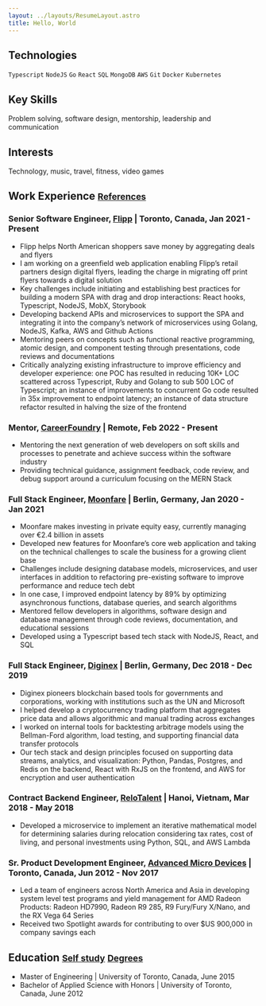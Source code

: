 ```yaml
---
layout: ../layouts/ResumeLayout.astro
title: Hello, World
---
```


## Technologies

`Typescript` `NodeJS` `Go` `React` `SQL` `MongoDB` `AWS` `Git` `Docker` `Kubernetes`

## Key Skills

Problem solving, software design, mentorship, leadership and communication

## Interests

Technology, music, travel, fitness, video games

## Work Experience <small>[References](https://drive.google.com/open?id=15agbvNipo2pTSTO-WwNx_R2ukPlOu_yN)</small>

### Senior Software Engineer, [Flipp](https://flipp.com/home) | Toronto, Canada, Jan 2021 - Present

- Flipp helps North American shoppers save money by aggregating deals and flyers
- I am working on a greenfield web application enabling Flipp’s retail partners design digital flyers, leading the charge in migrating off print flyers towards a digital solution
- Key challenges include initiating and establishing best practices for building a modern SPA with drag and drop interactions: React hooks, Typescript, NodeJS, MobX, Storybook
- Developing backend APIs and microservices to support the SPA and integrating it into the company’s network of microservices using Golang, NodeJS, Kafka, AWS and Github Actions
- Mentoring peers on concepts such as functional reactive programming, atomic design, and component testing through presentations, code reviews and documentations
- Critically analyzing existing infrastructure to improve efficiency and developer experience: one POC has resulted in reducing 10K+ LOC scattered across Typescript, Ruby and Golang to sub 500 LOC of Typescript; an instance of improvements to concurrent Go code resulted in 35x improvement to endpoint latency; an instance of data structure refactor resulted in halving the size of the frontend

### Mentor, [CareerFoundry](https://careerfoundry.com/) | Remote, Feb 2022 - Present

- Mentoring the next generation of web developers on soft skills and processes to penetrate and achieve success within the software industry
- Providing technical guidance, assignment feedback, code review, and debug support around a curriculum focusing on the MERN Stack

### Full Stack Engineer, [Moonfare](https://www.moonfare.com/) | Berlin, Germany, Jan 2020 - Jan 2021

- Moonfare makes investing in private equity easy, currently managing over €2.4 billion in assets
- Developed new features for Moonfare’s core web application and taking on the technical challenges to scale the business for a growing client base
- Challenges include designing database models, microservices, and user interfaces in addition to refactoring pre-existing software to improve performance and reduce tech debt
- In one case, I improved endpoint latency by 89% by optimizing asynchronous functions, database queries, and search algorithms
- Mentored fellow developers in algorithms, software design and database management through code reviews, documentation, and educational sessions
- Developed using a Typescript based tech stack with NodeJS, React, and SQL

### Full Stack Engineer, [Diginex](https://www.diginex.com/) | Berlin, Germany, Dec 2018 - Dec 2019

- Diginex pioneers blockchain based tools for governments and corporations, working with institutions such as the UN and Microsoft
- I helped develop a cryptocurrency trading platform that aggregates price data and allows algorithmic and manual trading across exchanges
- I worked on internal tools for backtesting arbitrage models using the Bellman-Ford algorithm, load testing, and supporting financial data transfer protocols
- Our tech stack and design principles focused on supporting data streams, analytics, and visualization: Python, Pandas, Postgres, and Redis on the backend, React with RxJS on the frontend, and AWS for encryption and user authentication

### Contract Backend Engineer, [ReloTalent](https://relotalent.com) | Hanoi, Vietnam, Mar 2018 - May 2018

- Developed a microservice to implement an iterative mathematical model for determining salaries during relocation considering tax rates, cost of living, and personal investments using Python, SQL, and AWS Lambda

### Sr. Product Development Engineer, [Advanced Micro Devices](https://amd.com/en) | Toronto, Canada, Jun 2012 - Nov 2017

- Led a team of engineers across North America and Asia in developing system level test programs and yield management for AMD Radeon Products: Radeon HD7990, Radeon R9 285, R9 Fury/Fury X/Nano, and the RX Vega 64 Series
- Received two Spotlight awards for contributing to over $US 900,000 in company savings each

## Education <small>[Self study](https://github.com/users/mtanzim/projects/4)</small> <small>[Degrees](https://drive.google.com/file/d/0B7mJStvE46x8OGxOV0NtLWtNSlE/view?usp=sharing)</small>

- Master of Engineering | University of Toronto, Canada, June 2015
- Bachelor of Applied Science with Honors | University of Toronto, Canada, June 2012
